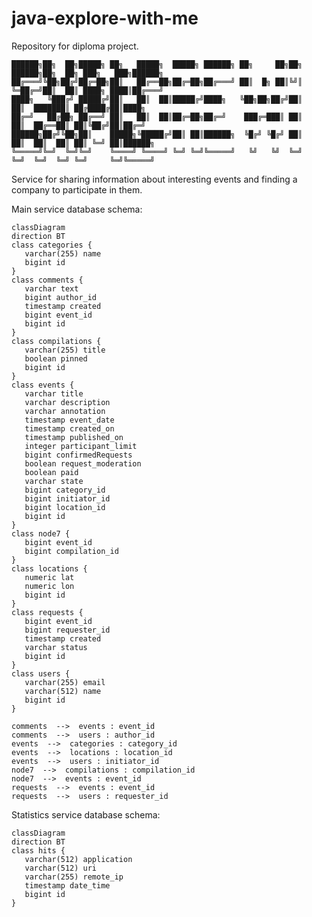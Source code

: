 # java-explore-with-me
Repository for diploma project.

    ██████╗██╗  ██╗█████╗ ██╗   █████╗  █████╗ ██████╗ ██╗     ██╗██╗ ██████╗██╗  ██╗ ███╗   ███╗██████╗
    ██╔═══╝╚██╗██╔╝██╔═██╗██║   ██╔══██╗██╔═██╗██╔═══╝ ██║  █╗ ██║╚╝║ ╚═██╔═╝██║  ██║ ████╗ ████║██╔═══╝
    ████╗   ╚███╔╝ █████╔╝██║   ██║  ██║█████╔╝████╗   ╚██╗██╗██╔╝██║   ██║  ███████║ ██╔████╔██║████╗
    ██╔═╝   ██╔██╗ ██╔══╝ ██║   ██║  ██║██╔═██╗██╔═╝    ███╔═███║ ██║   ██║  ██╔══██║ ██║╚██╔╝██║██╔═╝
    ██████╗██╔╝╚██╗██║    █████╗╚█████╔╝██║ ██║██████╗  ╚█╔╝ ╚█╔╝ ██║   ██║  ██║  ██║ ██║ ╚═╝ ██║██████╗
    ╚═════╝╚═╝  ╚═╝╚═╝    ╚════╝ ╚════╝ ╚═╝ ╚═╝╚═════╝   ╚╝   ╚╝  ╚═╝   ╚═╝  ╚═╝  ╚═╝ ╚═╝     ╚═╝╚═════╝

Service for sharing information about interesting events and finding a company to participate in them.

Main service database schema:
```mermaid
classDiagram
direction BT
class categories {
   varchar(255) name
   bigint id
}
class comments {
   varchar text
   bigint author_id
   timestamp created
   bigint event_id
   bigint id
}
class compilations {
   varchar(255) title
   boolean pinned
   bigint id
}
class events {
   varchar title
   varchar description
   varchar annotation
   timestamp event_date
   timestamp created_on
   timestamp published_on
   integer participant_limit
   bigint confirmedRequests
   boolean request_moderation
   boolean paid
   varchar state
   bigint category_id
   bigint initiator_id
   bigint location_id
   bigint id
}
class node7 {
   bigint event_id
   bigint compilation_id
}
class locations {
   numeric lat
   numeric lon
   bigint id
}
class requests {
   bigint event_id
   bigint requester_id
   timestamp created
   varchar status
   bigint id
}
class users {
   varchar(255) email
   varchar(512) name
   bigint id
}

comments  -->  events : event_id
comments  -->  users : author_id
events  -->  categories : category_id
events  -->  locations : location_id
events  -->  users : initiator_id
node7  -->  compilations : compilation_id
node7  -->  events : event_id
requests  -->  events : event_id
requests  -->  users : requester_id
```

Statistics service database schema:
```mermaid
classDiagram
direction BT
class hits {
   varchar(512) application
   varchar(512) uri
   varchar(255) remote_ip
   timestamp date_time
   bigint id
}
```